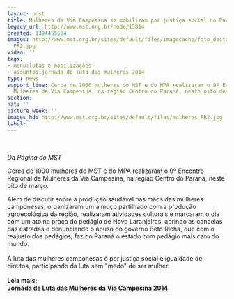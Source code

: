 ```yaml
---
layout: post
title: Mulheres da Via Campesina se mobilizam por justiça social no Paraná
legacy_url: http://www.mst.org.br/node/15814
created: 1394455554
images: http://www.mst.org.br/sites/default/files/imagecache/foto_destaque/mulheres
  PR2.jpg
video: ''
tags:
- menu:lutas e mobilizações
- assuntos:jornada de luta das mulheres 2014
type: news
support_line: Cerca de 1000 mulheres do MST e do MPA realizaram o 9º Encontro Regional  de
  Mulheres da Via Campesina, na região Centro do Paraná, neste oito de  março.
section: 
hat: ''
picture_week: ''
images_hd: http://www.mst.org.br/sites/default/files/mulheres PR2.jpg
label: 
---
```

<p>&nbsp;</p><p><em>Da Página do MST<br></em></p><p>Cerca de 1000 mulheres do MST e do MPA realizaram o 9º Encontro Regional de Mulheres da Via Campesina, na região Centro do Paraná, neste oito de março.</p><p>Além de discutir sobre a produção saudável nas mãos das mulheres camponesas, organizaram um almoço partilhado com a produção agroecológica da região, realizaram atividades culturais e marcaram o dia com um ato na praça do pedágio de Nova Laranjeiras, abrindo as cancelas das estradas e denunciando o abuso do governo Beto Richa, que com o reajusto dos pedágios, faz do Paraná o estado com pedágio mais caro do mundo. <br><br>A luta das mulheres camponesas é por justiça social e igualdade de direitos, participando da luta sem "medo" de ser mulher.<br><strong><br>Leia mais:<br></strong><a href="http://www.mst.org.br/Jornada-de-Luta-das-Mulheres-da-Via-Campesina-2014"><strong>Jornada de Luta das Mulheres da Via Campesina 2014 </strong></a></p><p>&nbsp;</p><p><br>&nbsp;</p>
